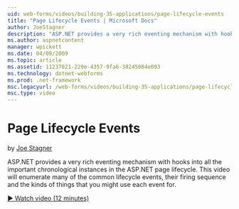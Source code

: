 ```yaml
---
uid: web-forms/videos/building-35-applications/page-lifecycle-events
title: "Page Lifecycle Events | Microsoft Docs"
author: JoeStagner
description: "ASP.NET provides a very rich eventing mechanism with hooks into all the important chronological instances in the ASP.NET page lifecycle. This video will enum..."
ms.author: aspnetcontent
manager: wpickett
ms.date: 04/09/2009
ms.topic: article
ms.assetid: 11237821-220e-4357-9fa6-38245084e093
ms.technology: dotnet-webforms
ms.prod: .net-framework
msc.legacyurl: /web-forms/videos/building-35-applications/page-lifecycle-events
msc.type: video
---
```

Page Lifecycle Events
====================
by [Joe Stagner](https://github.com/JoeStagner)

ASP.NET provides a very rich eventing mechanism with hooks into all the important chronological instances in the ASP.NET page lifecycle. This video will enumerate many of the common lifecycle events, their firing sequence and the kinds of things that you might use each event for.

[&#9654; Watch video (12 minutes)](https://channel9.msdn.com/Blogs/ASP-NET-Site-Videos/page-lifecycle-events)
